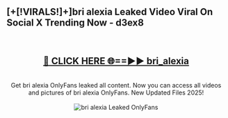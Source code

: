 <h2>[+[!VIRALS!]+]bri alexia Leaked Video Viral On Social X Trending Now - d3ex8</h2>
<br>
<div align="center">
<h2><a href="https://libra.edu.pl?bri_alexia" rel="nofollow">🔴 CLICK HERE 🌐==►► bri_alexia</a></h2>
<br>
Get bri alexia OnlyFans leaked all content. Now you can access all videos and pictures of bri alexia OnlyFans. New Updated Files 2025!
<br>
<br>
<a href="https://libra.edu.pl?bri_alexia" rel="nofollow" data-target="animated-image.originalLink"><img src="https://i.ibb.co.com/WyWwxjT/player-gif2.gif" alt="bri alexia Leaked OnlyFans" style="max-width: 100%; display: inline-block;" data-target="animated-image.originalImage"></a>
</div>
<br>